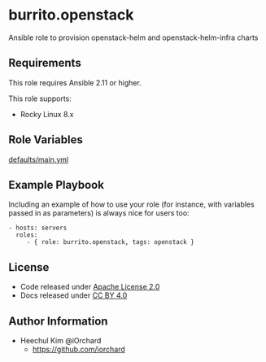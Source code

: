 burrito.openstack
====================

Ansible role to provision openstack-helm and openstack-helm-infra charts

Requirements
------------

This role requires Ansible 2.11 or higher.

This role supports:

  - Rocky Linux 8.x

Role Variables
--------------

[defaults/main.yml](defaults/main.yml)

Example Playbook
----------------

Including an example of how to use your role (for instance, with variables passed in as parameters) is always nice for users too:

    - hosts: servers
      roles:
         - { role: burrito.openstack, tags: openstack }

License
-------

  - Code released under [Apache License 2.0](LICENSE)
  - Docs released under [CC BY 4.0](http://creativecommons.org/licenses/by/4.0/)

Author Information
------------------

  - Heechul Kim @iOrchard
      - <https://github.com/iorchard>

